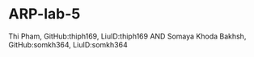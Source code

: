 
# ARP-lab-5

Thi Pham, GitHub:thiph169, LiuID:thiph169 AND
Somaya Khoda Bakhsh, GitHub:somkh364, LiuID:somkh364
